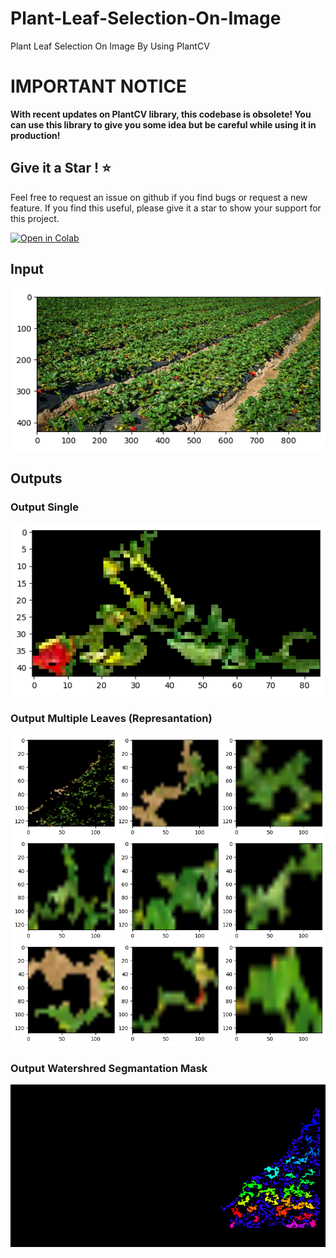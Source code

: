 # Plant-Leaf-Selection-On-Image
Plant Leaf Selection On Image By Using PlantCV

# IMPORTANT NOTICE
**With recent updates on PlantCV library, this codebase is obsolete! You can use this library to give you some idea but be careful while using it in production!**

## Give it a Star ! ⭐

Feel free to request an issue on github if you find bugs or request a new feature. 
If you find this useful, please give it a star to show your support for this project.

<a href="https://colab.research.google.com/drive/1wDifY2AoJ8N4HlNrQ7QN9rTFWFmJjp7k?usp=sharing#scrollTo=u37JkOr0UTta">
    <img alt="Open in Colab" src="https://colab.research.google.com/assets/colab-badge.svg" style="vertical-align:text-bottom">
</a>

## Input
![Input File](https://github.com/MertKalkanci/Plant-Leaf-Selection-On-Image/blob/main/content/input_rasberry.png)

## Outputs

### Output Single

![Output File](https://github.com/MertKalkanci/Plant-Leaf-Selection-On-Image/blob/main/content/github_page/output_single.png)

### Output Multiple Leaves (Represantation)

![Output File](https://github.com/MertKalkanci/Plant-Leaf-Selection-On-Image/blob/main/content/github_page/output_leaves.png)

### Output Watershred Segmantation Mask

![Output File](https://github.com/MertKalkanci/Plant-Leaf-Selection-On-Image/blob/main/content/github_page/output_mask.png)
